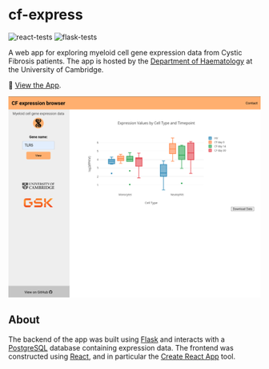 # cf-express

![react-tests](https://github.com/adamd3/cf-express/actions/workflows/react_tests.yml/badge.svg)
![flask-tests](https://github.com/adamd3/cf-express/actions/workflows/flask_tests.yml/badge.svg)

A web app for exploring myeloid cell gene expression data from Cystic Fibrosis patients.
The app is hosted by the [Department of Haematology](https://www.haem.cam.ac.uk/) at the University of Cambridge.

🔗 [View the App](https://blueprint.haem.cam.ac.uk/cf-express/).

![Browser screenshot](./images/cf-browser-screenshot.png)

## About

The backend of the app was built using [Flask](https://flask.palletsprojects.com/) and interacts with a [PostgreSQL](https://www.postgresql.org/) database containing expression data. The frontend was constructed using [React](https://react.dev/), and in particular the [Create React App](https://create-react-app.dev/) tool.
